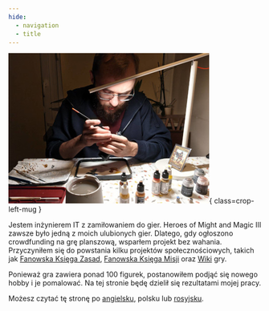 ```yaml
---
hide:
  - navigation
  - title
---
```

![qwrtln](assets/images/photo.jpeg){ class=crop-left-mug }

Jestem inżynierem IT z zamiłowaniem do gier. Heroes of Might and Magic III zawsze było jedną z moich ulubionych gier. Dlatego, gdy ogłoszono crowdfunding na grę planszową, wsparłem projekt bez wahania. Przyczyniłem się do powstania kilku projektów społecznościowych, takich jak [Fanowska Księga Zasad](https://github.com/Heegu-sama/Homm3BG), [Fanowska Księga Misji](https://github.com/qwrtln/Homm3BG-mission-book) oraz [Wiki](https://homm3bg.wiki/) gry.

Ponieważ gra zawiera ponad 100 figurek, postanowiłem podjąć się nowego hobby i je pomalować. Na tej stronie będę dzielił się rezultatami mojej pracy.

Możesz czytać tę stronę po [angielsku](https://paint-h3.qwrtln.nl), polsku lub [rosyjsku](https://ru.paint-h3.qwrtln.nl).
